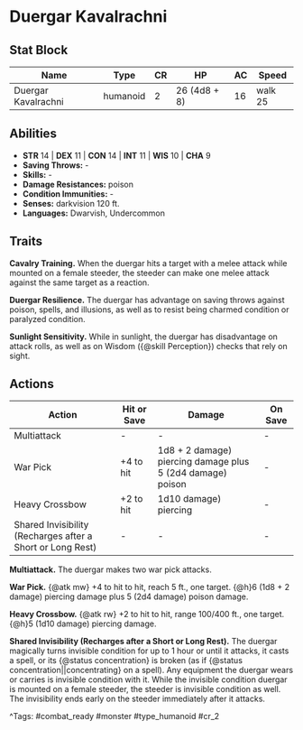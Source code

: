 # Duergar Kavalrachni

## Stat Block

| Name | Type | CR | HP | AC | Speed |
|------|------|----|----|----|-------|
| Duergar Kavalrachni | humanoid | 2 | 26 (4d8 + 8) | 16 | walk 25 |

## Abilities

- **STR** 14 | **DEX** 11 | **CON** 14 | **INT** 11 | **WIS** 10 | **CHA** 9
- **Saving Throws:** -  
- **Skills:** -  
- **Damage Resistances:** poison  
- **Condition Immunities:** -  
- **Senses:** darkvision 120 ft.  
- **Languages:** Dwarvish, Undercommon

## Traits

**Cavalry Training.** When the duergar hits a target with a melee attack while mounted on a female steeder, the steeder can make one melee attack against the same target as a reaction.

**Duergar Resilience.** The duergar has advantage on saving throws against poison, spells, and illusions, as well as to resist being charmed condition or paralyzed condition.

**Sunlight Sensitivity.** While in sunlight, the duergar has disadvantage on attack rolls, as well as on Wisdom ({@skill Perception}) checks that rely on sight.


## Actions

| Action | Hit or Save | Damage | On Save |
|--------|--------------|--------|----------|
| Multiattack | - | - | - |
| War Pick | +4 to hit | 1d8 + 2 damage) piercing damage plus 5 (2d4 damage) poison | - |
| Heavy Crossbow | +2 to hit | 1d10 damage) piercing | - |
| Shared Invisibility (Recharges after a Short or Long Rest) | - | - | - |

**Multiattack.** The duergar makes two war pick attacks.

**War Pick.** {@atk mw} +4 to hit to hit, reach 5 ft., one target. {@h}6 (1d8 + 2 damage) piercing damage plus 5 (2d4 damage) poison damage.

**Heavy Crossbow.** {@atk rw} +2 to hit to hit, range 100/400 ft., one target. {@h}5 (1d10 damage) piercing damage.

**Shared Invisibility (Recharges after a Short or Long Rest).** The duergar magically turns invisible condition for up to 1 hour or until it attacks, it casts a spell, or its {@status concentration} is broken (as if {@status concentration||concentrating} on a spell). Any equipment the duergar wears or carries is invisible condition with it. While the invisible condition duergar is mounted on a female steeder, the steeder is invisible condition as well. The invisibility ends early on the steeder immediately after it attacks.


^Tags: #combat_ready #monster #type_humanoid #cr_2